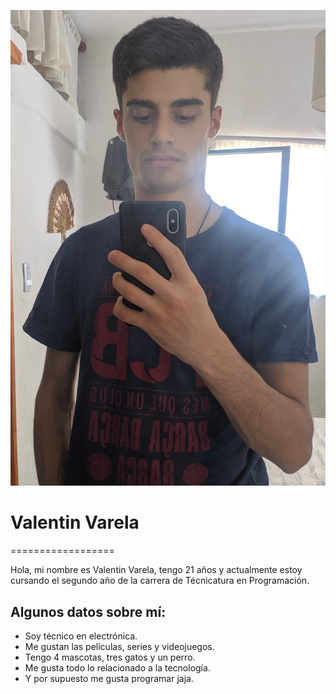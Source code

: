 ![Foto](./assets/foto.jpg)

# Valentin Varela
==================

Hola, mi nombre es Valentin Varela, tengo 21 años y actualmente estoy cursando el segundo año de la carrera de Técnicatura en Programación.


## Algunos datos sobre mí:
* Soy técnico en electrónica.
* Me gustan las películas, series y videojuegos.
* Tengo 4 mascotas, tres gatos y un perro.
* Me gusta todo lo relacionado a la tecnología.
* Y por supuesto me gusta programar jaja.